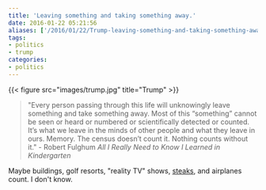 ```yaml
---
title: 'Leaving something and taking something away.'
date: 2016-01-22 05:21:56
aliases: ['/2016/01/22/Trump-leaving-something-and-taking-something-away/']
tags:
- politics
- trump
categories:
- politics
---
```

{{< figure src="images/trump.jpg" title="Trump" >}}

> "Every person passing through this life will unknowingly leave something and take something away. Most of this “something” cannot be seen or heard or numbered or scientifically detected or counted. It’s what we leave in the minds of other people and what they leave in ours. Memory. The census doesn’t count it. Nothing counts without it." - Robert Fulghum _All I Really Need to Know I Learned in Kindergarten_

Maybe buildings, golf resorts, "reality TV" shows, [steaks](https://www.youtube.com/watch?v=LyONt_ZH_aw), and airplanes count. I don't know.
